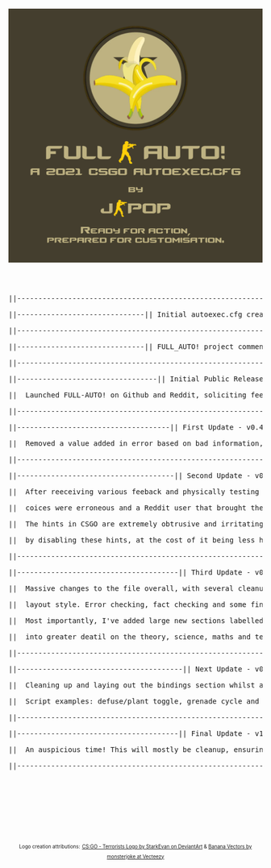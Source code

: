 <pre>
<p align="center"><img src="FULL-AUTO! - A 2021 CSGO autoexec.cfg file by J-Pop.png" width="1000"></p>
<p align="center">
||------------------------------------------------------------------------------------------------------------------------||<br />
||------------------------------|| Initial autoexec.cfg creation - v0.1 - 7th March 2021 ||-------------------------------||<br />
||------------------------------------------------------------------------------------------------------------------------||<br />
||------------------------------|| FULL_AUTO! project commences - v0.2 - 13th March 2021 ||-------------------------------||<br />
||------------------------------------------------------------------------------------------------------------------------||<br />
||---------------------------------|| Initial Public Release - v0.3 - 17th March 2021 ||----------------------------------||<br />
||  Launched FULL-AUTO! on Github and Reddit, soliciting feedback and thanking the community for maing it all possible.   ||<br />
||------------------------------------------------------------------------------------------------------------------------||<br />
||------------------------------------|| First Update - v0.4 - 17/18th March 2021 ||--------------------------------------||<br />
||  Removed a value added in error based on bad information, which could cause issues (cl_forcepreload "1").              ||<br />
||------------------------------------------------------------------------------------------------------------------------||<br />
||-------------------------------------|| Second Update - v0.5 - 18th March 2021 ||---------------------------------------||<br />
||  After reeceiving various feeback and physically testing out the default main file myself, I found that some of my     ||<br />
||  coices were erroneous and a Reddit user that brought them to my attention was correct on a few accounts.              ||<br />
||  The hints in CSGO are extremely obtrusive and irritating, so changes were implemented to make the defaults more sane  ||<br />
||  by disabling these hints, at the cost of it being less helpful in game for newer players).                           ||<br />
||------------------------------------------------------------------------------------------------------------------------||<br />
||--------------------------------------|| Third Update - v0.8 - 23rd March 2021 ||---------------------------------------||<br />
||  Massive changes to the file overall, with several cleanup passes on the spelling and grammar as well as most of the   ||<br />
||  layout style. Error checking, fact checking and some final sane defaults decided on, as well as a new introduction.   ||<br />
||  Most importantly, I've added large new sections labelled "ADVANCED NOTE" in various areas that take the time to go    ||<br />
||  into greater deatil on the theory, science, maths and technology behind lots of the game/engine mechanics themselves. ||<br />
||------------------------------------------------------------------------------------------------------------------------||<br />
||---------------------------------------|| Next Update - v0.9 - ?? March 2021 ||-----------------------------------------||<br />
||  Cleaning up and laying out the bindings section whilst adding some fancy scripts to bind for easier execution ingame. ||<br />
||  Script examples: defuse/plant toggle, grenade cycle and jump throw script, any others I can find or create myself!    ||<br />
||------------------------------------------------------------------------------------------------------------------------||<br />
||--------------------------------------|| Final Update - v1.0 - 1st April 2021 ||----------------------------------------||<br />
||  An auspicious time! This will mostly be cleanup, ensuring everything works 100% and sharing the final result further. ||<br />
||------------------------------------------------------------------------------------------------------------------------||<br />
</p>
</pre>
<br />
<br />
<br />
<br />
<p align="center">
<sup><sub>Logo creation attributions:</sup></sub>
<sup><sub><a href="https://www.deviantart.com/starkevan/art/CS-GO-Terrorists-Logo-805803850">CS:GO - Terrorists Logo by StarkEvan on DeviantArt</a> & <a href="https://www.vecteezy.com/vector-art/159385-plantain-banana-vector-collection">Banana Vectors by monsterjoke at Vecteezy</a></sup></sub>
</p>
